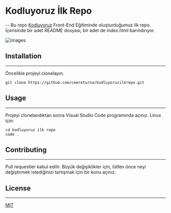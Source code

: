 # Kodluyoruz İlk Repo
--
Bu repo [Kodluyoruz](https://kodluyoruz.org/) Front-End Eğitiminde oluşturduğumuz ilk repo. İçerisinde bir adet README dosyası, bir adet de index.html barındırıyor.

![images](https://imgyukle.com/f/2022/09/23/n1Mnet.png)


## Installation
---
Öncelikle projeyi clonelayın.
```
git clone https://github.com/cemreturna/kodluyoruzilkrepo.git
```
## Usage
---
Projeyi clonelandıktan sonra Visual Studio Code programında açınız.
Linux için:
```
cd kodluyoruz ilk repo
code .
```
## Contributing
---
Pull requestler kabul edilir. Büyük değişiklikler için, lütfen önce neyi değiştirmek istediğinizi tartışmak için bir konu açınız.
## License
---
[MIT](https://choosealicense.com/licenses/mit/)
